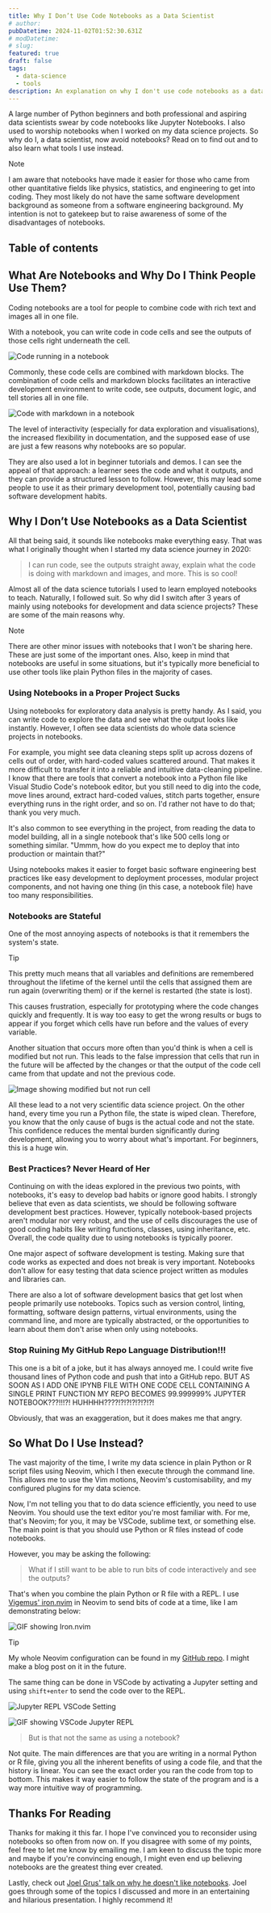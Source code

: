 ```yaml
---
title: Why I Don’t Use Code Notebooks as a Data Scientist
# author:
pubDatetime: 2024-11-02T01:52:30.631Z
# modDatetime: 
# slug:
featured: true
draft: false
tags:
  - data-science
  - tools
description: An explanation on why I don't use code notebooks as a data scientist. I also go over what I use instead of notebooks when working on data science projects and why.
---
```


A large number of Python beginners and both professional and aspiring data scientists swear by code notebooks like Jupyter Notebooks. I also used to worship notebooks when I worked on my data science projects. So why do I, a data scientist, now avoid notebooks? Read on to find out and to also learn what tools I use instead. 


> [!NOTE]
> I am aware that notebooks have made it easier for those who came from other quantitative fields like physics, statistics, and engineering to get into coding. They most likely do not have the same software development background as someone from a software engineering background. My intention is not to gatekeep but to raise awareness of some of the disadvantages of notebooks.

## Table of contents

## What Are Notebooks and Why Do I Think People Use Them?

Coding notebooks are a tool for people to combine code with rich text and images all in one file. 

With a notebook, you can write code in code cells and see the outputs of those cells right underneath the cell. 

![Code running in a notebook](@assets/images/why-i-dont-use-code-notebooks/outputs.jpg)

Commonly, these code cells are combined with markdown blocks. The combination of code cells and markdown blocks facilitates an interactive development environment to write code, see outputs, document logic, and tell stories all in one file.

![Code with markdown in a notebook](@assets/images/why-i-dont-use-code-notebooks/code-output-text.jpg)

The level of interactivity (especially for data exploration and visualisations), the increased flexibility in documentation, and the supposed ease of use are just a few reasons why notebooks are so popular. 

They are also used a lot in beginner tutorials and demos. I can see the appeal of that approach: a learner sees the code and what it outputs, and they can provide a structured lesson to follow. However, this may lead some people to use it as their primary development tool, potentially causing bad software development habits.

## Why I Don’t Use Notebooks as a Data Scientist

All that being said, it sounds like notebooks make everything easy. That was what I originally thought when I started my data science journey in 2020:

> I can run code, see the outputs straight away, explain what the code is doing with markdown and images, and more. This is so cool!

Almost all of the data science tutorials I used to learn employed notebooks to teach. Naturally, I followed suit. So why did I switch after 3 years of mainly using notebooks for development and data science projects? These are some of the main reasons why.

> [!NOTE]
 > There are other minor issues with notebooks that I won't be sharing here. These are just some of the important ones. Also, keep in mind that notebooks are useful in some situations, but it's typically more beneficial to use other tools like plain Python files in the majority of cases.

### Using Notebooks in a Proper Project Sucks

Using notebooks for exploratory data analysis is pretty handy. As I said, you can write code to explore the data and see what the output looks like instantly. However, I often see data scientists do whole data science projects in notebooks.

For example, you might see data cleaning steps split up across dozens of cells out of order, with hard-coded values scattered around. That makes it more difficult to transfer it into a reliable and intuitive data-cleaning pipeline. I know that there are tools that convert a notebook into a Python file like Visual Studio Code's notebook editor, but you still need to dig into the code, move lines around, extract hard-coded values, stitch parts together, ensure everything runs in the right order, and so on. I'd rather not have to do that; thank you very much.

It's also common to see everything in the project, from reading the data to model building, all in a single notebook that's like 500 cells long or something similar. "Ummm, how do you expect me to deploy that into production or maintain that?" 

Using notebooks makes it easier to forget basic software engineering best practices like easy development to deployment processes, modular project components, and not having one thing (in this case, a notebook file) have too many responsibilities.

### Notebooks are Stateful

One of the most annoying aspects of notebooks is that it remembers the system's state.

> [!TIP]
> This pretty much means that all variables and definitions are remembered throughout the lifetime of the kernel until the cells that assigned them are run again (overwriting them) or if the kernel is restarted (the state is lost).

This causes frustration, especially for prototyping where the code changes quickly and frequently. It is way too easy to get the wrong results or bugs to appear if you forget which cells have run before and the values of every variable. 

Another situation that occurs more often than you'd think is when a cell is modified but not run. This leads to the false impression that cells that run in the future will be affected by the changes or that the output of the code cell came from that update and not the previous code.

![Image showing modified but not run cell](@assets/images/why-i-dont-use-code-notebooks/state.jpg)

All these lead to a not very scientific data science project. On the other hand, every time you run a Python file, the state is wiped clean. Therefore, you know that the only cause of bugs is the actual code and not the state. This confidence reduces the mental burden significantly during development, allowing you to worry about what's important. For beginners, this is a huge win.

### Best Practices? Never Heard of Her

Continuing on with the ideas explored in the previous two points, with notebooks, it's easy to develop bad habits or ignore good habits. I strongly believe that even as data scientists, we should be following software development best practices. However, typically notebook-based projects aren't modular nor very robust, and the use of cells discourages the use of good coding habits like writing functions, classes, using inheritance, etc. Overall, the code quality due to using notebooks is typically poorer.

One major aspect of software development is testing. Making sure that code works as expected and does not break is very important. Notebooks don't allow for easy testing that data science project written as modules and libraries can.

There are also a lot of software development basics that get lost when people primarily use notebooks. Topics such as version control, linting, formatting, software design patterns, virtual environments, using the command line, and more are typically abstracted, or the opportunities to learn about them don't arise when only using notebooks. 

### Stop Ruining My GitHub Repo Language Distribution!!!

This one is a bit of a joke, but it has always annoyed me. I could write five thousand lines of Python code and push that into a GitHub repo. BUT AS SOON AS I ADD ONE IPYNB FILE WITH ONE CODE CELL CONTAINING A SINGLE PRINT FUNCTION MY REPO BECOMES 99.999999% JUPYTER NOTEBOOK???!!!?! HUHHHH????!?!?!?!?!?!?!

Obviously, that was an exaggeration, but it does makes me that angry. 

## So What Do I Use Instead?

The vast majority of the time, I write my data science in plain Python or R script files using Neovim, which I then execute through the command line. This allows me to use the Vim motions, Neovim's customisability, and my configured plugins for my data science. 

Now, I'm not telling you that to do data science efficiently, you need to use Neovim. You should use the text editor you're most familiar with. For me, that's Neovim; for you, it may be VSCode, sublime text, or something else. The main point is that you should use Python or R files instead of code notebooks.

However, you may be asking the following:

> What if I still want to be able to run bits of code interactively and see the outputs?

That's when you combine the plain Python or R file with a REPL. I use [Vigemus' iron.nvim](https://github.com/Vigemus/iron.nvim) in Neovim to send bits of code at a time, like I am demonstrating below:

![GIF showing Iron.nvim](/assets/images/why-i-dont-use-code-notebooks/iron.gif)

> [!TIP]
> My whole Neovim configuration can be found in my [GitHub repo](https://github.com/zenoix/walnut-environment). I might make a blog post on it in the future.

The same thing can be done in VSCode by activating a Jupyter setting and using `shift+enter` to send the code over to the REPL.

![Jupyter REPL VSCode Setting](@assets/images/why-i-dont-use-code-notebooks/vscode_jupyter_repl.jpg)

![GIF showing VSCode Jupyter REPL](/assets/images/why-i-dont-use-code-notebooks/vscode_repl.gif)
    
> But is that not the same as using a notebook?

Not quite. The main differences are that you are writing in a normal Python or R file, giving you all the inherent benefits of using a code file, and that the history is linear. You can see the exact order you ran the code from top to bottom. This makes it way easier to follow the state of the program and is a way more intuitive way of programming.

## Thanks For Reading

Thanks for making it this far. I hope I've convinced you to reconsider using notebooks so often from now on. If you disagree with some of my points, feel free to let me know by emailing me. I am keen to discuss the topic more and maybe if you're convincing enough, I might even end up believing notebooks are the greatest thing ever created.

Lastly, check out [Joel Grus' talk on why he doesn't like notebooks](https://www.youtube.com/watch?v=7jiPeIFXb6U). Joel goes through some of the topics I discussed and more in an entertaining and hilarious presentation. I highly recommend it!
